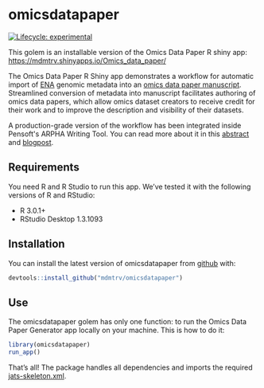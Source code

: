 
<!-- README.md is generated from README.Rmd. Please edit that file -->

# omicsdatapaper

<!-- badges: start -->

[![Lifecycle:
experimental](https://img.shields.io/badge/lifecycle-experimental-orange.svg)](https://www.tidyverse.org/lifecycle/#experimental)
<!-- badges: end -->

This golem is an installable version of the Omics Data Paper R shiny
app: <https://mdmtrv.shinyapps.io/Omics_data_paper/>

The  Omics Data Paper R Shiny app demonstrates a workflow for automatic import of [ENA](https://www.ebi.ac.uk/ena/browser/home) genomic metadata into an [omics data paper manuscript](https://blog.pensoft.net/tag/omics-data-paper/). Streamlined conversion of metadata into manuscript facilitates authoring of omics data papers, which allow omics dataset creators to receive credit for their work and to improve the description and visibility of their datasets. 

A production-grade version of the workflow has been integrated inside Pensoft's ARPHA Writing Tool.  You can read more about it in this
[abstract](https://biss.pensoft.net/article/59041/) and
[blogpost](https://blog.pensoft.net/2020/06/16/streamlined-import-of-omics-metadata-from-the-european-nucleotide-archive-ena-into-an-omics-data-paper-manuscript/).


## Requirements

You need R and R Studio to run this app. We’ve tested it with the
following versions of R and RStudio:

  - R 3.0.1+
  - RStudio Desktop 1.3.1093

## Installation

You can install the latest version of omicsdatapaper from
[github](https://github.com/) with:

``` r
devtools::install_github("mdmtrv/omicsdatapaper")
```

## Use

The omicsdatapaper golem has only one function: to run the Omics Data
Paper Generator app locally on your machine. This is how to do it:

``` r
library(omicsdatapaper)
run_app()
```

That’s all\! The package handles all dependencies and imports the
required
[jats-skeleton.xml](https://github.com/pensoft/omics-data-paper-shinyapp/blob/master/jats-skeleton.xml).
